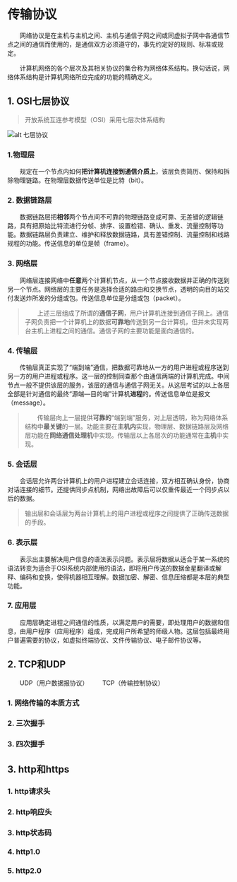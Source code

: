 
# 传输协议

&emsp;&emsp;网络协议是在主机与主机之间、主机与通信子网之间或同虚拟子网中各通信节点之间的通信而使用的，是通信双方必须遵守的，事先约定好的规则、标准或规定。

&emsp;&emsp;计算机网络的各个层次及其相关协议的集合称为网络体系结构。换句话说，网络体系结构是计算机网络所应完成的功能的精确定义。

## 1. OSI七层协议
> 开放系统互连参考模型（OSI）采用七层次体系结构

![alt 七层协议](https://img-blog.csdnimg.cn/20190105164025264.png?x-oss-process=image/watermark,type_ZmFuZ3poZW5naGVpdGk,shadow_10,text_aHR0cHM6Ly9ibG9nLmNzZG4ubmV0L3FxXzQxOTIzNjIy,size_16,color_FFFFFF,t_70)
> 
### 1.物理层
&emsp;&emsp;规定在一个节点内如何**把计算机连接到通信介质上**，该层负责简历、保持和拆除物理链路。在物理层数据传送单位是比特（bit）。
### 2. 数据链路层
&emsp;&emsp;数据链路层把**相邻**两个节点间不可靠的物理链路变成可靠、无差错的逻辑链路，具有把原始比特流进行分帧、排序、设置检错、确认、重发、流量控制等功能。数据链路层负责建立、维护和释放数据链路，具有差错控制、流量控制和线路规程的功能。传送信息的单位是帧（frame）。
### 3. 网络层
&emsp;&emsp;网络层连接网络中**任意**两个计算机节点，从一个节点接收数据并正确的传送到另一个节点。网络层的主要任务是选择合适的路由和交换节点，透明的向目的站交付发送炸所发的分组或包。传送信息单位是分组或包（packet）。

> &emsp;&emsp;上述三层组成了所谓的**通信子网**，用户计算机连接到通信子网上。通信子网负责把一个计算机上的数据**可靠地**传送到另一台计算机，但并未实现两台主机上进程之间的通信。通信子网的主要功能是面向通信的。
### 4. 传输层
&emsp;&emsp;传输层真正实现了“端到端”通信，把数据可靠地从一方的用户进程或程序送到另一方的用户进程或程序。这一层的控制同查那个由通信两端的计算机完成。中间节点一般不提供该层的服务，该层的通信与通信子网无关。从这层考试的以上各层全部是针对通信的最终“源端—目的端”计算机**进程**的。传送信息单位是报文（message）。

> &emsp;&emsp;传输层向上一层提供**可靠的**“端到端”服务，对上层透明，称为网络体系结构中**最关键**的一层。功能主要在**主机内**实现，物理层、数据链路层及网络层功能在**网络通信处理机**中实现。传输层以上各层次的功能通常在**主机**中实现。
### 5. 会话层
&emsp;&emsp;会话层允许两台计算机上的用户进程建立会话连接，双方相互确认身份，协商对话连接的细节。还提供同步点机制，网络出故障后可以仅重传最近一个同步点以后的数据。

> 输出层和会话层为两台计算机上的用户进程或程序之间提供了正确传送数据的手段。
### 6. 表示层
&emsp;&emsp;表示出主要解决用户信息的语法表示问题。表示层将数据从适合于某一系统的语法转变为适合于OSI系统内部使用的语法，即将用户传送的数据金星翻译或解释、编码和变换，使得机器相互理解。数据加密、解密、信息压缩都是本层的典型功能。
### 7. 应用层
&emsp;&emsp;应用层确定进程之间通信的性质，以满足用户的需要，即处理用户的数据和信息，由用户程序（应用程序）组成，完成用户所希望的师级人物。这层包括最终用户普遍需要的协议，如虚拟终端协议、文件传输协议、电子邮件协议等。

## 2. TCP和UDP
&emsp;&emsp;UDP（用户数据报协议）
&emsp;&emsp;TCP（传输控制协议）
### 1. 网络传输的本质方式
### 2. 三次握手
### 3. 四次握手
## 3. http和https
### 1. http请求头
### 2. http响应头
### 3. http状态码
### 4. http1.0
### 5. http2.0


